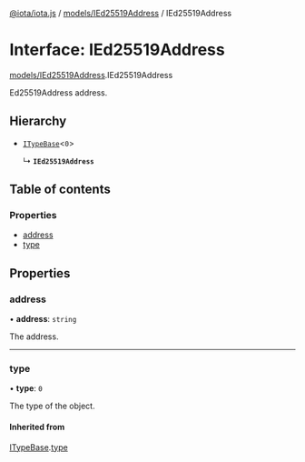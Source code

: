 [@iota/iota.js](../README.md) / [models/IEd25519Address](../modules/models_IEd25519Address.md) / IEd25519Address

# Interface: IEd25519Address

[models/IEd25519Address](../modules/models_IEd25519Address.md).IEd25519Address

Ed25519Address address.

## Hierarchy

- [`ITypeBase`](models_ITypeBase.ITypeBase.md)<``0``\>

  ↳ **`IEd25519Address`**

## Table of contents

### Properties

- [address](models_IEd25519Address.IEd25519Address.md#address)
- [type](models_IEd25519Address.IEd25519Address.md#type)

## Properties

### address

• **address**: `string`

The address.

___

### type

• **type**: ``0``

The type of the object.

#### Inherited from

[ITypeBase](models_ITypeBase.ITypeBase.md).[type](models_ITypeBase.ITypeBase.md#type)

